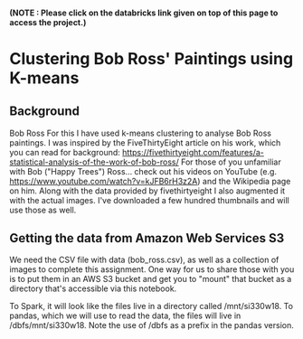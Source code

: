 #### (NOTE : Please click on the databricks link given on top of this page to access the project.)

# Clustering Bob Ross' Paintings using K-means

## Background
Bob Ross
For this I have used k-means clustering to analyse Bob Ross paintings. I was inspired by the FiveThirtyEight article on his work, which you can read for background: https://fivethirtyeight.com/features/a-statistical-analysis-of-the-work-of-bob-ross/
For those of you unfamiliar with Bob ("Happy Trees") Ross... check out his videos on YouTube (e.g. https://www.youtube.com/watch?v=kJFB6rH3z2A) and the Wikipedia page on him. Along with the data provided by fivethirtyeight I  also augmented it with the actual images. I've downloaded a few hundred thumbnails and will use those as well.

## Getting the data from Amazon Web Services S3
We need the CSV file with data (bob_ross.csv), as well as a collection of images to complete this assignment. One way for us to share those with you is to put them in an AWS S3 bucket and get you to "mount" that bucket as a directory that's accessible via this notebook.

To Spark, it will look like the files live in a directory called /mnt/si330w18.
To pandas, which we will use to read the data, the files will live in /dbfs/mnt/si330w18. Note the use of /dbfs as a prefix in the pandas version.
